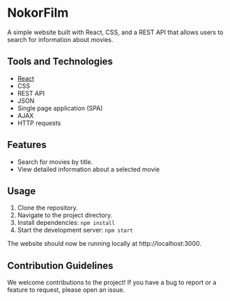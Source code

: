# NokorFilm

A simple website built with React, CSS, and a REST API that allows users to search for information about movies.

## Tools and Technologies

- <a href="https://reactjs.org/" target="_blank">React</a>
- CSS
- REST API
- JSON
- Single page application (SPA)
- AJAX
- HTTP requests

## Features

- Search for movies by title.
- View detailed information about a selected movie

## Usage

1. Clone the repository.
2. Navigate to the project directory.
3. Install dependencies: `npm install`
4. Start the development server: `npm start`

The website should now be running locally at http://localhost:3000.

## Contribution Guidelines

We welcome contributions to the project! If you have a bug to report or a feature to request, please open an issue.
